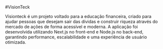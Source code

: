 #VisionTeck

Visionteck é um projeto voltado para a educação financeira, criado para ajudar pessoas que desejam sair das dívidas e construir riqueza através do mercado de ações de forma acessível e moderna.
A aplicação foi desenvolvida utilizando Next.js no front-end e Node.js no back-end, garantindo performance, escalabilidade e uma experiência de usuário otimizada.
